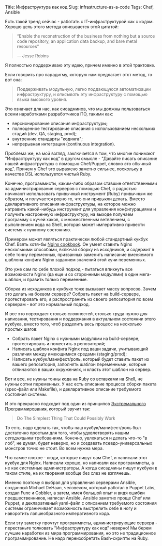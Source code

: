 Title: Инфраструктура как код
Slug: infrastructure-as-a-code
Tags: Chef, Ansible

Есть такой тренд сейчас - работать с IT-инфраструктурой как с кодом.
Хорошо цель этого метода описывается этой цитатой:

> “Enable the reconstruction of the business from nothing but a source code repository, an application data backup, and bare metal resources”
> 
> -- Jesse Robins

Я полностью поддерживаю эту идею, причем именно в этой трактовке.

Если говорить про парадигму, которую нам предлагает этот метод, то вот она:

> Поддерживать модульную, легко поддающуюся автоматизации инфраструктуру,
> и *описывать* эту инфраструктуру с помощью языка высокого уровня.

Это означает для нас, как сисадминов, что мы должны пользоваться всеми
наработками разработчиков ПО, такими как:

* версионирование описания инфраструктуры;
* полноценное тестирование описания с использованием нескольких стадий (dev, QA, staging, prod);
* внутренние стандарты "кодинга";
* непрерывная интеграция (continuous integration).

Проблема же, на мой взгляд, заключается в том, что многие понимают
"Инфраструктуру как код" в другом смысле - "Давайте писать описание нашей
инфраструктуры с помощью Chef/Puppet, словно это обычный код".
Причем у Chef это выражено заметно сильнее, поскольку в качестве DSL используется
чистый Ruby.

Конечно, программисты, каким-либо образом ставшие ответственными за
администрирование серверов с помощью Chef, с радостью начинают использовать
привычный инструмент (Ruby) привычным же образом, и получается ровно то,
что они привыкли делать.
Вместо декларативного описания инфраструктуры, на которое можно натравить какой-нибудь
инструмент для управления конфигурациями и получить настроенную инфраструктуру,
на выходе получаем программу с кучей хаков, с множественным ветвлением,
с выполнением кода на Shell, которая может императивно привести
систему к нужному состоянию.

Примером может являться практически любой стандартный кукбук Chef.
Взять хотя-бы [Nginx cookbook](https://github.com/miketheman/nginx).
Он умеет ставить Nginx несколькими способами, включая сборку из исходников,
и содержит в себе тонну переменных, призванных заменить написание вменяемого
шаблона конфига Nginx заданием значений этой кучи переменных.

Это уже сам по себе плохой подход - пытаться впихнуть все возможности
Nginx (да еще и со сторонними модулями) в один мега-шаблон, и править только
переменные.

Сборка из исходников в кукбуке тоже вызывает массу вопросов. Зачем это делать на
боевом сервере? Собрать пакет на build-сервере, протестировать его, и
распространить из своего репозитория по всем серверам - вот это нормальный подход.

И все это порождает столько сложностей, столько труда нужно для написания,
тестирования и поддержания в актуальном состоянии этого кукбука,
вместо того, чтоб разделить весь процесс на несколько простых шагов:

* Собрать пакет Nginx с нужными модулями на build-сервере, протестировать и поместить в репозиторий;
* Написать шаблон конфига Nginx под ваши задачи, учитывающий различия между
имеющимися средами (staging/prod);
* Написать кукбук/манифест/роль, который будет ставить пакет из вашего
репозитория, заполнять шаблон переменными, которые отличаются в ваших окружениях,
и класть этот шаблон на сервер.

Вот и все, не нужны тонны кода на Ruby со вставками на Shell, не нужны сотни
переменных. У нас есть описание процесса сборки пакета (spec-файл или
Makefile), и декларативное описание требуемого состояния системы.

И это прекрасно подходит под один из принципов [Экстремального Программирования](https://ru.wikipedia.org/wiki/Экстремальное_программирование), который звучит так:

> Do The Simplest Thing That Could Possibly Work

То есть, надо сделать так, чтобы наш кукбук/манифест/роль был достаточно простым
для того, чтобы удовлетворять нашим *сегодняшним* требованиям.
Конечно, увлекаться и делать что-то "в лоб", не думая, будет неверно, но и
создавать псевдо-универсальных монстров точно не стоит. Во всем нужна мера.

Что самое плохое - люди, которые пишут сам Chef, и написали этот кукбук для Nginx.
Написали хорошо, но написали как программисты, а не как системные администраторы.
А когда сисадмины пишут кукбуки в таком стиле, на их творения вообще без
слез не взглянешь.

Именно поэтому я выбрал для
управления серверами Ansible, созданный Michael DeHaan, человеком, который
работал в Puppet Labs, создал Func и Cobbler, а затем, имея большой опыт и видя
ошибки предшественников, написал Ansible. Ansible заметно проще Chef или Puppet,
и декларативный yaml-файл с описанием требуемого состояния системы ограничивает
возможность выстрелить себе в ногу и наворотить лапшеобразного императивного кода.

Если эту заметку прочтут программисты, администрирующие сервера - перестаньте
толковать "Инфраструктуру как код" неверно! Мы берем лучшие наработки из
мира программирования, но это не традиционное программирование. Не надо
переизобретать Bash-скрипты на Ruby.
